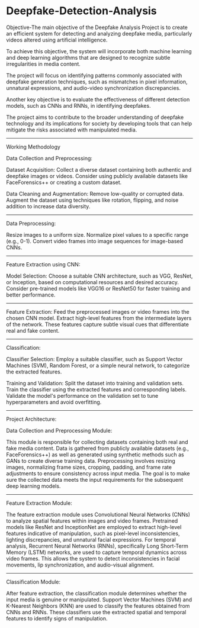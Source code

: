 # Deepfake-Detection-Analysis

Objective-The main objective of the Deepfake Analysis Project is to create an efficient system for detecting and analyzing deepfake media, particularly videos altered using artificial intelligence. 

To achieve this objective, the system will incorporate both machine learning and deep learning algorithms that are designed to recognize subtle irregularities in media content. 

The project will focus on identifying patterns commonly associated with deepfake generation techniques, such as mismatches in pixel information, unnatural expressions, and audio-video synchronization discrepancies.

Another key objective is to evaluate the effectiveness of different detection models, such as CNNs and RNNs, in identifying deepfakes. 

The project aims to contribute to the broader understanding of deepfake technology and its implications for society by developing tools that can help mitigate the risks associated with manipulated media.

--------------------------------------------------------------------------------------------------------------------------------------------------------------------------------------------------------------

Working Methodology

Data Collection and Preprocessing:

Dataset Acquisition:
Collect a diverse dataset containing both authentic and deepfake images or videos.
Consider using publicly available datasets like FaceForensics++ or creating a custom dataset.

Data Cleaning and Augmentation:
Remove low-quality or corrupted data.
Augment the dataset using techniques like rotation, flipping, and noise addition to increase data diversity.

--------------------------------------------------------------------------------------------------------------------------------------------------------------------------------------------------------------

Data Preprocessing:

Resize images to a uniform size.
Normalize pixel values to a specific range (e.g., 0-1).
Convert video frames into image sequences for image-based CNNs.

--------------------------------------------------------------------------------------------------------------------------------------------------------------------------------------------------------------
Feature Extraction using CNN:

Model Selection:
Choose a suitable CNN architecture, such as VGG, ResNet, or Inception, based on computational resources and desired accuracy.
Consider pre-trained models like VGG16 or ResNet50 for faster training and better performance.

--------------------------------------------------------------------------------------------------------------------------------------------------------------------------------------------------------------

Feature Extraction:
Feed the preprocessed images or video frames into the chosen CNN model.
Extract high-level features from the intermediate layers of the network.
These features capture subtle visual cues that differentiate real and fake content.

--------------------------------------------------------------------------------------------------------------------------------------------------------------------------------------------------------------

Classification:

Classifier Selection:
Employ a suitable classifier, such as Support Vector Machines (SVM), Random Forest, or a simple neural network, to categorize the extracted features.

Training and Validation:
Split the dataset into training and validation sets.
Train the classifier using the extracted features and corresponding labels.
Validate the model's performance on the validation set to tune hyperparameters and avoid overfitting.

--------------------------------------------------------------------------------------------------------------------------------------------------------------------------------------------------------------

Project Architecture:

Data Collection and Preprocessing Module:

This module is responsible for collecting datasets containing both real and fake media content. Data is gathered from publicly available datasets (e.g., FaceForensics++) as well as generated using synthetic methods such as GANs to create diverse training data.
Preprocessing involves resizing images, normalizing frame sizes, cropping, padding, and frame rate adjustments to ensure consistency across input media. The goal is to make sure the collected data meets the input requirements for the subsequent deep learning models.

--------------------------------------------------------------------------------------------------------------------------------------------------------------------------------------------------------------

Feature Extraction Module:

The feature extraction module uses Convolutional Neural Networks (CNNs) to analyze spatial features within images and video frames. Pretrained models like ResNet and InceptionNet are employed to extract high-level features indicative of manipulation, such as pixel-level inconsistencies, lighting discrepancies, and unnatural facial expressions.
For temporal analysis, Recurrent Neural Networks (RNNs), specifically Long Short-Term Memory (LSTM) networks, are used to capture temporal dynamics across video frames. This allows the system to detect inconsistencies in facial movements, lip synchronization, and audio-visual alignment.

--------------------------------------------------------------------------------------------------------------------------------------------------------------------------------------------------------------

Classification Module:

After feature extraction, the classification module determines whether the input media is genuine or manipulated. Support Vector Machines (SVM) and K-Nearest Neighbors (KNN) are used to classify the features obtained from CNNs and RNNs. These classifiers use the extracted spatial and temporal features to identify signs of manipulation.


